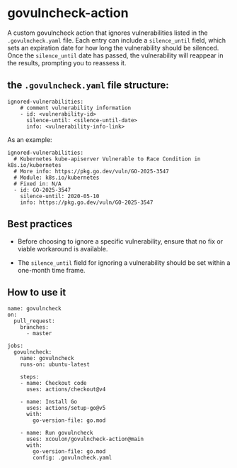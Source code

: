 # govulncheck-action

A custom govulncheck action that ignores vulnerabilities listed in the `.govulncheck.yaml` file. Each entry can include a `silence_until` field, which sets an expiration date for how long the vulnerability should be silenced.
Once the `silence_until` date has passed, the vulnerability will reappear in the results, prompting you to reassess it.

## the `.govulncheck.yaml` file structure:

```
ignored-vulnerabilities:
    # comment vulnerability information
    - id: <vulnerability-id>
      silence-until: <silence-until-date>
      info: <vulnerability-info-link>
```

As an example:
```
ignored-vulnerabilities:
  # Kubernetes kube-apiserver Vulnerable to Race Condition in k8s.io/kubernetes
  # More info: https://pkg.go.dev/vuln/GO-2025-3547
  # Module: k8s.io/kubernetes
  # Fixed in: N/A
  - id: GO-2025-3547
    silence-until: 2020-05-10
    info: https://pkg.go.dev/vuln/GO-2025-3547
```

## Best practices

- Before choosing to ignore a specific vulnerability, ensure that no fix or viable workaround is available.

- The `silence_until` field for ignoring a vulnerability should be set within a one-month time frame.


## How to use it

```
name: govulncheck
on:
  pull_request:
    branches:
      - master

jobs:
  govulncheck:
    name: govulncheck
    runs-on: ubuntu-latest

    steps:
    - name: Checkout code
      uses: actions/checkout@v4

    - name: Install Go
      uses: actions/setup-go@v5
      with:
        go-version-file: go.mod

    - name: Run govulncheck
      uses: xcoulon/govulncheck-action@main
      with:
        go-version-file: go.mod
        config: .govulncheck.yaml
```
